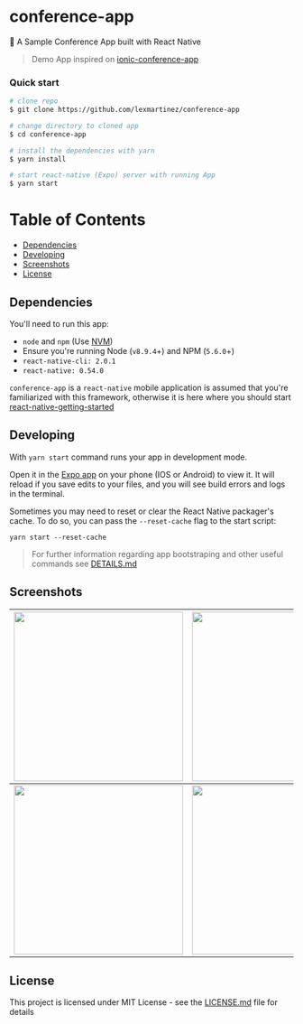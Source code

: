 # conference-app

:circus_tent: A Sample Conference App built with React Native

> Demo App inspired on [ionic-conference-app](https://github.com/ionic-team/ionic-conference-app)

### Quick start

```bash
# clone repo
$ git clone https://github.com/lexmartinez/conference-app

# change directory to cloned app
$ cd conference-app

# install the dependencies with yarn
$ yarn install

# start react-native (Expo) server with running App
$ yarn start
```

# Table of Contents

* [Dependencies](#dependencies)
* [Developing](#developing)
* [Screenshots](#screenshots)
* [License](#license)


 ## Dependencies
 
 You'll need to run this app:
 * `node` and `npm` (Use [NVM](https://github.com/creationix/nvm))
 * Ensure you're running Node (`v8.9.4`+) and NPM (`5.6.0`+)
 * `react-native-cli: 2.0.1`
 * `react-native: 0.54.0`
 
  `conference-app` is a `react-native` mobile application is assumed that you're familiarized with this framework, otherwise it is here where you should start [react-native-getting-started](https://facebook.github.io/react-native/docs/getting-started.html#content)

## Developing
  
With `yarn start` command runs your app in development mode.

Open it in the [Expo app](https://expo.io) on your phone (IOS or Android) to view it. It will reload if you save edits to your files, and you will see build errors and logs in the terminal.

Sometimes you may need to reset or clear the React Native packager's cache. To do so, you can pass the `--reset-cache` flag to the start script:

```
yarn start --reset-cache
```

> For further information regarding app bootstraping and other useful commands see [DETAILS.md](https://github.com/lexmartinez/conference-app/blob/master/DETAILS.md)

## Screenshots

| <img src="https://raw.githubusercontent.com/lexmartinez/conference-app/master/screenshots/screenshot-1.png" width="300"> | <img src="https://raw.githubusercontent.com/lexmartinez/conference-app/master/screenshots/screenshot-2.png" width="300">  | <img src="https://raw.githubusercontent.com/lexmartinez/conference-app/master/screenshots/screenshot-3.png" width="300"> |
| ------------- | ------------- |------------- |
| <img src="https://raw.githubusercontent.com/lexmartinez/conference-app/master/screenshots/screenshot-4.png" width="300"> | <img src="https://raw.githubusercontent.com/lexmartinez/conference-app/master/screenshots/screenshot-5.png" width="300">  | <img src="https://raw.githubusercontent.com/lexmartinez/conference-app/master/screenshots/screenshot-6.png" width="300"> |

## License

This project is licensed under MIT License - see the [LICENSE.md](https://github.com/lexmartinez/conference-app/blob/master/LICENSE.md) file for details